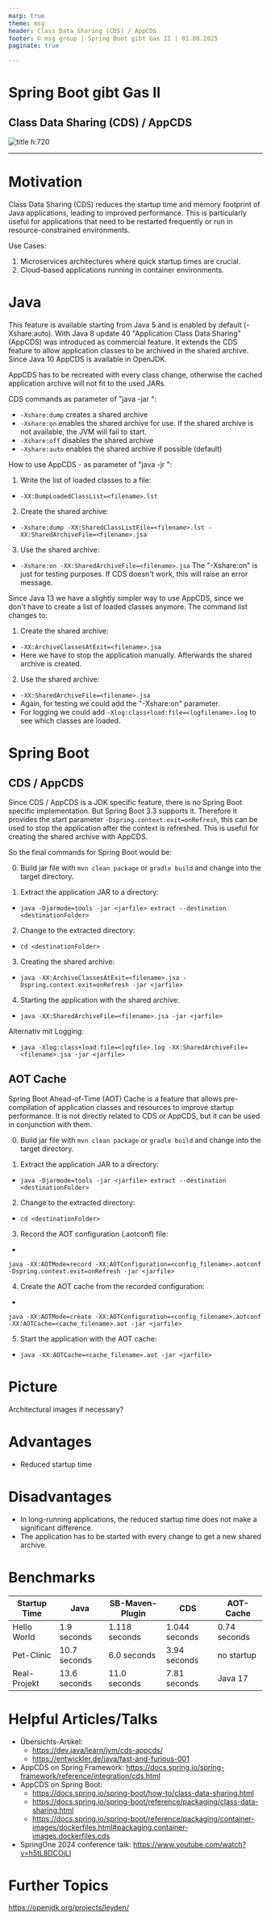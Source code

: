 ```yaml
---
marp: true
theme: msg
header: Class Data Sharing (CDS) / AppCDS
footer: © msg group | Spring Boot gibt Gas II | 01.08.2025
paginate: true

---
```


<!-- _class: title -->

# Spring Boot gibt Gas II

## Class Data Sharing (CDS) / AppCDS

![title h:720](./themes/assets/title-msg.png)

---

# Motivation

Class Data Sharing (CDS) reduces the startup time and memory footprint of Java applications, leading
to improved performance. This is particularly useful for applications that need to be restarted frequently or run in
resource-constrained environments.

Use Cases:

1. Microservices architectures where quick startup times are crucial.
2. Cloud-based applications running in container environments.

# Java

This feature is available starting from Java 5 and is enabled by default (-Xshare:auto).
With Java 8 update 40 "Application Class Data Sharing" (AppCDS) was introduced as commercial feature.
It extends the CDS feature to allow application classes to be archived in the shared archive.
Since Java 10 AppCDS is available in OpenJDK.

AppCDS has to be recreated with every class change, otherwise the cached application archive will not fit to the used
JARs.

CDS commands as parameter of "java <command> -jar <jarfile>":

- `-Xshare:dump` creates a shared archive
- `-Xshare:on` enables the shared archive for use. If the shared archive is not available, the JVM will fail to start.
- `-Xshare:off` disables the shared archive
- `-Xshare:auto` enables the shared archive if possible (default)

How to use AppCDS - as parameter of "java <command> -jr <jarfile>":

1. Write the list of loaded classes to a file:

- `-XX:DumpLoadedClassList=<filename>.lst`

2. Create the shared archive:

- `-Xshare:dump -XX:SharedClassListFile=<filename>.lst -XX:SharedArchiveFile=<filename>.jsa`

3. Use the shared archive:

- `-Xshare:on -XX:SharedArchiveFile=<filename>.jsa`
  The "-Xshare:on" is just for testing purposes. If CDS doesn't work, this will raise an error message.

Since Java 13 we have a slightly simpler way to use AppCDS, since we don't have to create a list of loaded classes
anymore.
The command list changes to:

1. Create the shared archive:

- `-XX:ArchiveClassesAtExit=<filename>.jsa`
- Here we have to stop the application manually. Afterwards the shared archive is created.

2. Use the shared archive:

- `-XX:SharedArchiveFile=<filename>.jsa`
- Again, for testing we could add the "-Xshare:on" parameter.
- For logging we could add `-Xlog:class+load:file=<logfilename>.log` to see which classes are loaded.

# Spring Boot

## CDS / AppCDS
Since CDS / AppCDS is a JDK specific feature, there is no Spring Boot specific implementation.
But Spring Boot 3.3 supports it. Therefore it provides the start parameter `-Dspring.context.exit=onRefresh`,
this can be used to stop the application after the context is refreshed. This is useful for creating the shared
archive with AppCDS.

So the final commands for Spring Boot would be:

0. Build jar file with `mvn clean package` or `gradle build` and change into the target directory.

1. Extract the application JAR to a directory:

- `java -Djarmode=tools -jar <jarfile> extract --destination <destinationFolder>`

2. Change to the extracted directory:

- `cd <destinationFolder>`

3. Creating the shared archive:

- `java -XX:ArchiveClassesAtExit=<filename>.jsa -Dspring.context.exit=onRefresh -jar <jarfile>`

4. Starting the application with the shared archive:

- `java -XX:SharedArchiveFile=<filename>.jsa -jar <jarfile>`

Alternativ mit Logging:

- `java -Xlog:class+load:file=<logfile>.log -XX:SharedArchiveFile=<filename>.jsa -jar <jarfile>`

## AOT Cache

Spring Boot Ahead-of-Time (AOT) Cache is a feature that allows pre-compilation of application classes and resources to
improve startup performance. It is not directly related to CDS or AppCDS, but it can be used in conjunction with them.

0. Build jar file with `mvn clean package` or `gradle build` and change into the target directory.

1. Extract the application JAR to a directory:

- `java -Djarmode=tools -jar <jarfile> extract --destination <destinationFolder>`

2. Change to the extracted directory:

- `cd <destinationFolder>`

3. Record the AOT configuration (.aotconf) file:

-
`java -XX:AOTMode=record -XX:AOTConfiguration=<config_filename>.aotconf -Dspring.context.exit=onRefresh -jar <jarfile>`

4. Create the AOT cache from the recorded configuration:

-
`java -XX:AOTMode=create -XX:AOTConfiguration=<config_filename>.aotconf -XX:AOTCache=<cache_filename>.aot -jar <jarfile>`

5. Start the application with the AOT cache:

- `java -XX:AOTCache=<cache_filename>.aot -jar <jarfile>`

# Picture

Architectural images if necessary?

# Advantages

- Reduced startup time

# Disadvantages

- In long-running applications, the reduced startup time does not make a significant difference.
- The application has to be started with every change to get a new shared archive.

# Benchmarks

| **Startup Time** | Java         | SB-Maven-Plugin | CDS           | AOT-Cache    | 
|------------------|--------------|-----------------|---------------|--------------|
| Hello World      | 1.9 seconds  | 1.118 seconds   | 1.044 seconds | 0.74 seconds |    
| Pet-Clinic       | 10.7 seconds | 6.0 seconds     | 3.94 seconds  | no startup   
| Real-Projekt     | 13.6 seconds | 11.0 seconds    | 7.81 seconds  | Java 17      |

# Helpful Articles/Talks

- Übersichts-Artikel:
  - https://dev.java/learn/jvm/cds-appcds/
  - https://entwickler.de/java/fast-and-furious-001
- AppCDS on Spring Framework: https://docs.spring.io/spring-framework/reference/integration/cds.html
- AppCDS on Spring Boot:
  - https://docs.spring.io/spring-boot/how-to/class-data-sharing.html
  - https://docs.spring.io/spring-boot/reference/packaging/class-data-sharing.html
  - https://docs.spring.io/spring-boot/reference/packaging/container-images/dockerfiles.html#packaging.container-images.dockerfiles.cds
- SpringOne 2024 conference talk: https://www.youtube.com/watch?v=h5tL8DCOjLI

# Further Topics

https://openjdk.org/projects/leyden/






